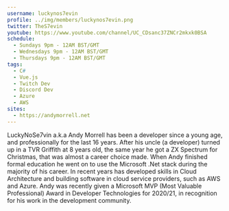 ```yaml
---
username: luckynos7evin
profile: ../img/members/luckynos7evin.png
twitter: TheS7evin
youtube: https://www.youtube.com/channel/UC_CDsanc37ZNCr2mkxk0BSA
schedule:
  - Sundays 9pm - 12AM BST/GMT
  - Wednesdays 9pm - 12AM BST/GMT
  - Thursdays 9pm - 12AM BST/GMT
tags:
  - C#
  - Vue.js
  - Twitch Dev
  - Discord Dev
  - Azure
  - AWS
sites:
  - https://andymorrell.net
---
```


LuckyNoSe7vin a.k.a Andy Morrell has been a developer since a young age, and professionally for the last 16 years. After his uncle (a developer) turned up in a TVR Griffith at 8 years old, the same year he got a ZX Spectrum for Christmas, that was almost a career choice made. When Andy finished formal education he went on to use the Microsoft .Net stack during the majority of his career. In recent years has developed skills in Cloud Architecture and building software in cloud service providers, such as AWS and Azure. Andy was recently given a Microsoft MVP (Most Valuable Professional) Award in Developer Technologies for 2020/21, in recognition for his work in the development community.
